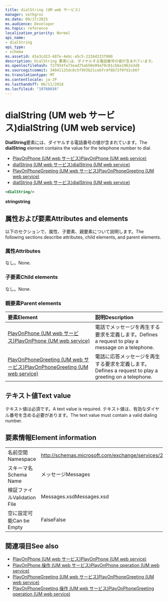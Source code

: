 ```yaml
---
title: dialString (UM web サービス)
manager: sethgros
ms.date: 09/17/2015
ms.audience: Developer
ms.topic: reference
localization_priority: Normal
api_name:
- dialString
api_type:
- schema
ms.assetid: d1e3cd23-48fe-4ebc-a5c5-2226d223f800
description: DialString 要素には、ダイヤルする電話番号の値が含まれています。
ms.openlocfilehash: f27934fa73ead75ab50e99a79c01cb6a1062e3d8
ms.sourcegitcommit: 34041125dc8c5f993b21cebfc4f8b72f0fd2cb6f
ms.translationtype: MT
ms.contentlocale: ja-JP
ms.lasthandoff: 06/11/2018
ms.locfileid: "19760036"
---
```

# <a name="dialstring-um-web-service"></a><span data-ttu-id="e274d-103">dialString (UM web サービス)</span><span class="sxs-lookup"><span data-stu-id="e274d-103">dialString (UM web service)</span></span>

<span data-ttu-id="e274d-104">**DialString**要素には、ダイヤルする電話番号の値が含まれています。</span><span class="sxs-lookup"><span data-stu-id="e274d-104">The **dialString** element contains the value for the telephone number to dial.</span></span> 
  
- [<span data-ttu-id="e274d-105">PlayOnPhone (UM web サービス)</span><span class="sxs-lookup"><span data-stu-id="e274d-105">PlayOnPhone (UM web service)</span></span>](playonphone-um-web-service.md) 
- [<span data-ttu-id="e274d-106">dialString (UM web サービス)</span><span class="sxs-lookup"><span data-stu-id="e274d-106">dialString (UM web service)</span></span>](dialstring-um-web-service.md) 
- [<span data-ttu-id="e274d-107">PlayOnPhoneGreeting (UM web サービス)</span><span class="sxs-lookup"><span data-stu-id="e274d-107">PlayOnPhoneGreeting (UM web service)</span></span>](playonphonegreeting-um-web-service.md) 
- [<span data-ttu-id="e274d-108">dialString (UM web サービス)</span><span class="sxs-lookup"><span data-stu-id="e274d-108">dialString (UM web service)</span></span>](dialstring-um-web-service.md)
  
```xml
<dialString/>
```

 <span data-ttu-id="e274d-109">**string**</span><span class="sxs-lookup"><span data-stu-id="e274d-109">**string**</span></span>
## <a name="attributes-and-elements"></a><span data-ttu-id="e274d-110">属性および要素</span><span class="sxs-lookup"><span data-stu-id="e274d-110">Attributes and elements</span></span>

<span data-ttu-id="e274d-111">以下のセクションで、属性、子要素、親要素について説明します。</span><span class="sxs-lookup"><span data-stu-id="e274d-111">The following sections describe attributes, child elements, and parent elements.</span></span>
  
### <a name="attributes"></a><span data-ttu-id="e274d-112">属性</span><span class="sxs-lookup"><span data-stu-id="e274d-112">Attributes</span></span>

<span data-ttu-id="e274d-113">なし。</span><span class="sxs-lookup"><span data-stu-id="e274d-113">None.</span></span>
  
### <a name="child-elements"></a><span data-ttu-id="e274d-114">子要素</span><span class="sxs-lookup"><span data-stu-id="e274d-114">Child elements</span></span>

<span data-ttu-id="e274d-115">なし。</span><span class="sxs-lookup"><span data-stu-id="e274d-115">None.</span></span>
  
### <a name="parent-elements"></a><span data-ttu-id="e274d-116">親要素</span><span class="sxs-lookup"><span data-stu-id="e274d-116">Parent elements</span></span>

|<span data-ttu-id="e274d-117">**要素**</span><span class="sxs-lookup"><span data-stu-id="e274d-117">**Element**</span></span>|<span data-ttu-id="e274d-118">**説明**</span><span class="sxs-lookup"><span data-stu-id="e274d-118">**Description**</span></span>|
|:-----|:-----|
|[<span data-ttu-id="e274d-119">PlayOnPhone (UM web サービス)</span><span class="sxs-lookup"><span data-stu-id="e274d-119">PlayOnPhone (UM web service)</span></span>](playonphone-um-web-service.md) <br/> |<span data-ttu-id="e274d-120">電話でメッセージを再生する要求を定義します。</span><span class="sxs-lookup"><span data-stu-id="e274d-120">Defines a request to play a message on a telephone.</span></span>  <br/> |
|[<span data-ttu-id="e274d-121">PlayOnPhoneGreeting (UM web サービス)</span><span class="sxs-lookup"><span data-stu-id="e274d-121">PlayOnPhoneGreeting (UM web service)</span></span>](playonphonegreeting-um-web-service.md) <br/> |<span data-ttu-id="e274d-122">電話に応答メッセージを再生する要求を定義します。</span><span class="sxs-lookup"><span data-stu-id="e274d-122">Defines a request to play a greeting on a telephone.</span></span>  <br/> |
   
## <a name="text-value"></a><span data-ttu-id="e274d-123">テキスト値</span><span class="sxs-lookup"><span data-stu-id="e274d-123">Text value</span></span>

<span data-ttu-id="e274d-124">テキスト値は必須です。</span><span class="sxs-lookup"><span data-stu-id="e274d-124">A text value is required.</span></span> <span data-ttu-id="e274d-125">テキスト値は、有効なダイヤル番号を含める必要があります。</span><span class="sxs-lookup"><span data-stu-id="e274d-125">The text value must contain a valid dialing number.</span></span>
  
## <a name="element-information"></a><span data-ttu-id="e274d-126">要素情報</span><span class="sxs-lookup"><span data-stu-id="e274d-126">Element information</span></span>

|||
|:-----|:-----|
|<span data-ttu-id="e274d-127">名前空間</span><span class="sxs-lookup"><span data-stu-id="e274d-127">Namespace</span></span>  <br/> |http://schemas.microsoft.com/exchange/services/2006/messages  <br/> |
|<span data-ttu-id="e274d-128">スキーマ名</span><span class="sxs-lookup"><span data-stu-id="e274d-128">Schema Name</span></span>  <br/> |<span data-ttu-id="e274d-129">メッセージ</span><span class="sxs-lookup"><span data-stu-id="e274d-129">Messages</span></span>  <br/> |
|<span data-ttu-id="e274d-130">検証ファイル</span><span class="sxs-lookup"><span data-stu-id="e274d-130">Validation File</span></span>  <br/> |<span data-ttu-id="e274d-131">Messages.xsd</span><span class="sxs-lookup"><span data-stu-id="e274d-131">Messages.xsd</span></span>  <br/> |
|<span data-ttu-id="e274d-132">空に設定可能</span><span class="sxs-lookup"><span data-stu-id="e274d-132">Can be Empty</span></span>  <br/> |<span data-ttu-id="e274d-133">False</span><span class="sxs-lookup"><span data-stu-id="e274d-133">False</span></span>  <br/> |
   
## <a name="see-also"></a><span data-ttu-id="e274d-134">関連項目</span><span class="sxs-lookup"><span data-stu-id="e274d-134">See also</span></span>

- [<span data-ttu-id="e274d-135">PlayOnPhone (UM web サービス)</span><span class="sxs-lookup"><span data-stu-id="e274d-135">PlayOnPhone (UM web service)</span></span>](playonphone-um-web-service.md)  
- [<span data-ttu-id="e274d-136">PlayOnPhone 操作 (UM web サービス)</span><span class="sxs-lookup"><span data-stu-id="e274d-136">PlayOnPhone operation (UM web service)</span></span>](playonphone-operation-um-web-service.md)  
- [<span data-ttu-id="e274d-137">PlayOnPhoneGreeting (UM web サービス)</span><span class="sxs-lookup"><span data-stu-id="e274d-137">PlayOnPhoneGreeting (UM web service)</span></span>](playonphonegreeting-um-web-service.md)  
- [<span data-ttu-id="e274d-138">PlayOnPhoneGreeting 操作 (UM web サービス)</span><span class="sxs-lookup"><span data-stu-id="e274d-138">PlayOnPhoneGreeting operation (UM web service)</span></span>](playonphonegreeting-operation-um-web-service.md)


